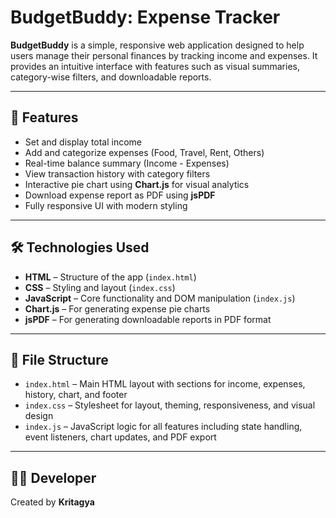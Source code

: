 # BudgetBuddy: Expense Tracker

**BudgetBuddy** is a simple, responsive web application designed to help users manage their personal finances by tracking income and expenses. It provides an intuitive interface with features such as visual summaries, category-wise filters, and downloadable reports.

---

## 🚀 Features

- Set and display total income  
- Add and categorize expenses (Food, Travel, Rent, Others)  
- Real-time balance summary (Income - Expenses)  
- View transaction history with category filters  
- Interactive pie chart using **Chart.js** for visual analytics  
- Download expense report as PDF using **jsPDF**  
- Fully responsive UI with modern styling  

---

## 🛠 Technologies Used

- **HTML** – Structure of the app (`index.html`)  
- **CSS** – Styling and layout (`index.css`)  
- **JavaScript** – Core functionality and DOM manipulation (`index.js`)  
- **Chart.js** – For generating expense pie charts  
- **jsPDF** – For generating downloadable reports in PDF format  

---

## 📁 File Structure

- `index.html` – Main HTML layout with sections for income, expenses, history, chart, and footer  
- `index.css` – Stylesheet for layout, theming, responsiveness, and visual design  
- `index.js` – JavaScript logic for all features including state handling, event listeners, chart updates, and PDF export  

---

## 👨‍💻 Developer

Created by **Kritagya**
